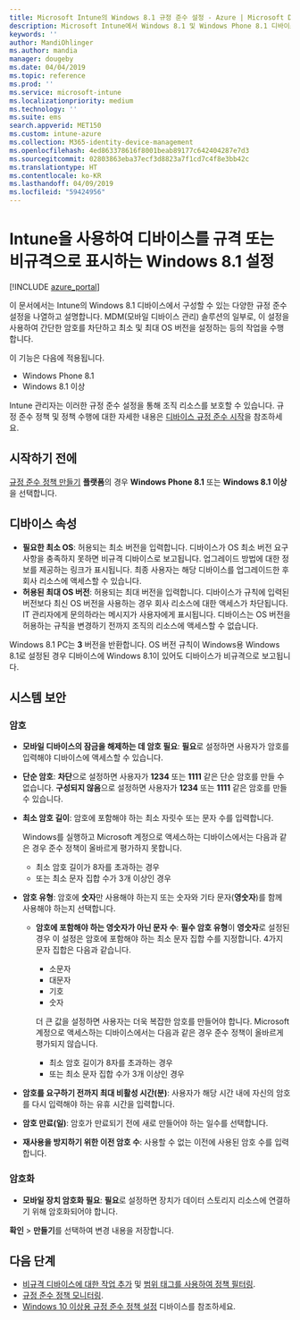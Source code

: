 ```yaml
---
title: Microsoft Intune의 Windows 8.1 규정 준수 설정 - Azure | Microsoft Docs
description: Microsoft Intune에서 Windows 8.1 및 Windows Phone 8.1 디바이스에 대한 규정 준수를 설정할 때 사용할 수 있는 모든 설정 목록을 참조하세요. 최소 및 최대 운영 체제에 대한 규정 준수 여부, 암호 제한 및 길이 설정, 데이터 스토리지에 대한 암호화 설정 등을 확인합니다.
keywords: ''
author: MandiOhlinger
ms.author: mandia
manager: dougeby
ms.date: 04/04/2019
ms.topic: reference
ms.prod: ''
ms.service: microsoft-intune
ms.localizationpriority: medium
ms.technology: ''
ms.suite: ems
search.appverid: MET150
ms.custom: intune-azure
ms.collection: M365-identity-device-management
ms.openlocfilehash: 4ed863378616f8001beab89177c642404287e7d3
ms.sourcegitcommit: 02803863eba37ecf3d8823a7f1cd7c4f8e3bb42c
ms.translationtype: HT
ms.contentlocale: ko-KR
ms.lasthandoff: 04/09/2019
ms.locfileid: "59424956"
---
```

# <a name="windows-81-settings-to-mark-devices-as-compliant-or-not-compliant-using-intune"></a>Intune을 사용하여 디바이스를 규격 또는 비규격으로 표시하는 Windows 8.1 설정

[!INCLUDE [azure_portal](./includes/azure_portal.md)]

이 문서에서는 Intune의 Windows 8.1 디바이스에서 구성할 수 있는 다양한 규정 준수 설정을 나열하고 설명합니다. MDM(모바일 디바이스 관리) 솔루션의 일부로, 이 설정을 사용하여 간단한 암호를 차단하고 최소 및 최대 OS 버전을 설정하는 등의 작업을 수행합니다.

이 기능은 다음에 적용됩니다.

- Windows Phone 8.1
- Windows 8.1 이상

Intune 관리자는 이러한 규정 준수 설정을 통해 조직 리소스를 보호할 수 있습니다. 규정 준수 정책 및 정책 수행에 대한 자세한 내용은 [디바이스 규정 준수 시작](device-compliance-get-started.md)을 참조하세요.

## <a name="before-you-begin"></a>시작하기 전에

[규정 준수 정책 만들기](create-compliance-policy.md#create-the-policy) **플랫폼**의 경우 **Windows Phone 8.1** 또는 **Windows 8.1 이상**을 선택합니다.

## <a name="device-properties"></a>디바이스 속성

- **필요한 최소 OS**: 허용되는 최소 버전을 입력합니다. 디바이스가 OS 최소 버전 요구 사항을 충족하지 못하면 비규격 디바이스로 보고됩니다. 업그레이드 방법에 대한 정보를 제공하는 링크가 표시됩니다. 최종 사용자는 해당 디바이스를 업그레이드한 후 회사 리소스에 액세스할 수 있습니다.
- **허용된 최대 OS 버전**: 허용되는 최대 버전을 입력합니다. 디바이스가 규칙에 입력된 버전보다 최신 OS 버전을 사용하는 경우 회사 리소스에 대한 액세스가 차단됩니다. IT 관리자에게 문의하라는 메시지가 사용자에게 표시됩니다. 디바이스는 OS 버전을 허용하는 규칙을 변경하기 전까지 조직의 리소스에 액세스할 수 없습니다.

Windows 8.1 PC는 **3** 버전을 반환합니다. OS 버전 규칙이 Windows용 Windows 8.1로 설정된 경우 디바이스에 Windows 8.1이 있어도 디바이스가 비규격으로 보고됩니다.

## <a name="system-security"></a>시스템 보안

### <a name="password"></a>암호

- **모바일 디바이스의 잠금을 해제하는 데 암호 필요**: **필요**로 설정하면 사용자가 암호를 입력해야 디바이스에 액세스할 수 있습니다.
- **단순 암호**: **차단**으로 설정하면 사용자가 **1234** 또는 **1111** 같은 단순 암호를 만들 수 없습니다. **구성되지 않음**으로 설정하면 사용자가 **1234** 또는 **1111** 같은 암호를 만들 수 있습니다.
- **최소 암호 길이**: 암호에 포함해야 하는 최소 자릿수 또는 문자 수를 입력합니다.

  Windows를 실행하고 Microsoft 계정으로 액세스하는 디바이스에서는 다음과 같은 경우 준수 정책이 올바르게 평가하지 못합니다.
  - 최소 암호 길이가 8자를 초과하는 경우
  - 또는 최소 문자 집합 수가 3개 이상인 경우

- **암호 유형**: 암호에 **숫자**만 사용해야 하는지 또는 숫자와 기타 문자(**영숫자**)를 함께 사용해야 하는지 선택합니다.
  
  - **암호에 포함해야 하는 영숫자가 아닌 문자 수**: **필수 암호 유형**이 **영숫자**로 설정된 경우 이 설정은 암호에 포함해야 하는 최소 문자 집합 수를 지정합니다. 4가지 문자 집합은 다음과 같습니다.
    - 소문자
    - 대문자
    - 기호
    - 숫자

    더 큰 값을 설정하면 사용자는 더욱 복잡한 암호를 만들어야 합니다. Microsoft 계정으로 액세스하는 디바이스에서는 다음과 같은 경우 준수 정책이 올바르게 평가되지 않습니다.

    - 최소 암호 길이가 8자를 초과하는 경우
    - 또는 최소 문자 집합 수가 3개 이상인 경우

- **암호를 요구하기 전까지 최대 비활성 시간(분)**: 사용자가 해당 시간 내에 자신의 암호를 다시 입력해야 하는 유휴 시간을 입력합니다.
- **암호 만료(일)**: 암호가 만료되기 전에 새로 만들어야 하는 일수를 선택합니다.
- **재사용을 방지하기 위한 이전 암호 수**: 사용할 수 없는 이전에 사용된 암호 수를 입력합니다.

### <a name="encryption"></a>암호화

- **모바일 장치 암호화 필요**: **필요**로 설정하면 장치가 데이터 스토리지 리소스에 연결하기 위해 암호화되어야 합니다.

**확인** > **만들기**를 선택하여 변경 내용을 저장합니다.

## <a name="next-steps"></a>다음 단계

- [비규격 디바이스에 대한 작업 추가](actions-for-noncompliance.md) 및 [범위 태그를 사용하여 정책 필터링](scope-tags.md).
- [규정 준수 정책 모니터링](compliance-policy-monitor.md).
- [Windows 10 이상용 규정 준수 정책 설정](compliance-policy-create-windows.md) 디바이스를 참조하세요.